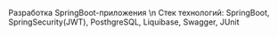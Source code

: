 Разработка SpringBoot-приложения
\n Стек технологий: SpringBoot, SpringSecurity(JWT), PosthgreSQL, Liquibase,  Swagger, JUnit
